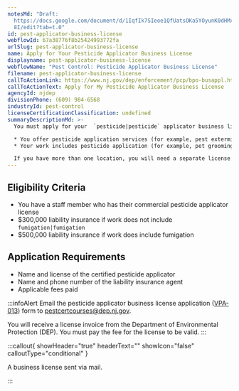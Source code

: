 ```yaml
---
notesMd: "Draft:
  https://docs.google.com/document/d/1IqfIk7SIeoe1QfUatsOKa5YOyunK0dHMxTjj4OIp6\
  8I/edit?tab=t.0"
id: pest-applicator-business-license
webflowId: 67a38776f8b25424993772fa
urlSlug: pest-applicator-business-license
name: Apply for Your Pesticide Applicator Business License
displayname: pest-applicator-business-license
webflowName: "Pest Control: Pesticide Applicator Business License"
filename: pest-applicator-business-license
callToActionLink: https://www.nj.gov/dep/enforcement/pcp/bpo-busappl.htm
callToActionText: Apply for My Pesticide Applicator Business License
agencyId: njdep
divisionPhone: (609) 984-6568
industryId: pest-control
licenseCertificationClassification: undefined
summaryDescriptionMd: >-
  You must apply for your  `pesticide|pesticide` applicator business license if you do any of the following in New Jersey:

  * You offer pesticide application services (for example, pest extermination)
  * Your work includes pesticide application (for example, pet grooming)

  If you have more than one location, you will need a separate license for each one.
---
```


## Eligibility Criteria

- You have a staff member who has their commercial pesticide applicator license
- $300,000 liability insurance if work does not include `fumigation|fumigation`
- $500,000 liability insurance if work does include fumigation

## Application Requirements

- Name and license of the certified pesticide applicator
- Name and phone number of the liability insurance agent
- Applicable fees paid

:::infoAlert
Email the pesticide applicator business license application ([VPA-013](https://www.nj.gov/dep/enforcement/pcp/bpo/certification/forms/ab_license_application_vpa-013_fillable.pdf)) form to pestcertcourses@dep.nj.gov.

You will receive a license invoice from the Department of Environmental Protection (DEP). You must pay the fee for the license to be valid.
:::

:::callout{ showHeader="true" headerText="" showIcon="false" calloutType="conditional" }

A business license sent via mail.

:::
